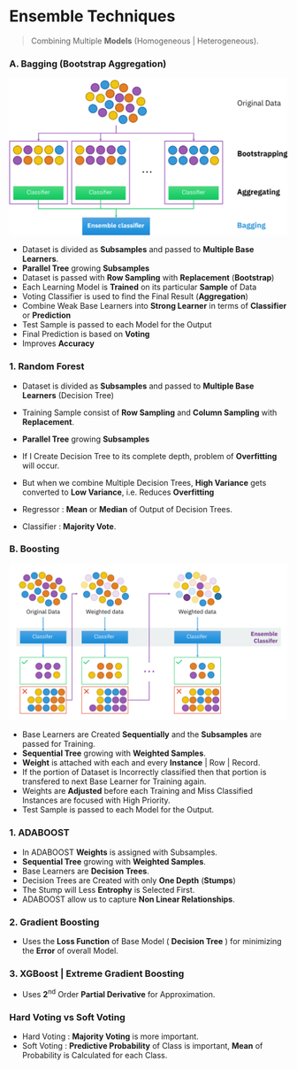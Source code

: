 # Ensemble Techniques

> Combining Multiple **Models** (Homogeneous | Heterogeneous).

### A. Bagging (Bootstrap Aggregation)

![Ensemble Bagging](Image/EnsembleBagging.svg)

- Dataset is divided as **Subsamples** and passed to **Multiple Base Learners**.
- **Parallel Tree** growing **Subsamples**
- Dataset is passed with **Row Sampling** with **Replacement** (**Bootstrap**)
- Each Learning Model is **Trained** on its particular **Sample** of Data
- Voting Classifier is used to find the Final Result (**Aggregation**)
- Combine Weak Base Learners into **Strong Learner** in terms of **Classifier** or **Prediction**
- Test Sample is passed to each Model for the Output
- Final Prediction is based on **Voting**
- Improves **Accuracy**

### 1. Random Forest

- Dataset is divided as **Subsamples** and passed to **Multiple Base Learners** (Decision Tree)
- Training Sample consist of **Row Sampling** and **Column Sampling** with **Replacement**.
- **Parallel Tree** growing **Subsamples**
- If I Create Decision Tree to its complete depth, problem of **Overfitting** will occur. 
- But when we combine Multiple Decision Trees, **High Variance** gets converted to **Low Variance**, i.e. Reduces **Overfitting**

- Regressor : **Mean** or **Median** of Output of Decision Trees.
- Classifier : **Majority Vote**.

### B. Boosting

![Ensemble Boosting](Image/EnsembleBoosting.svg)

- Base Learners are Created **Sequentially** and the **Subsamples** are passed for Training.
- **Sequential Tree** growing  with **Weighted Samples**.
- **Weight** is attached with each and every **Instance** | Row | Record.
- If the portion of Dataset is Incorrectly classified then that portion is transfered to next Base Learner for Training again.
- Weights are **Adjusted** before each Training and Miss Classified Instances are focused with High Priority.
- Test Sample is passed to each Model for the Output.

### 1. ADABOOST

- In ADABOOST **Weights** is assigned with Subsamples.
- **Sequential Tree** growing  with **Weighted Samples**.
- Base Learners are **Decision Trees**.
- Decision Trees are Created with only **One Depth** (**Stumps**)
- The Stump will Less **Entrophy** is Selected First.
- ADABOOST allow us to capture **Non Linear Relationships**.

### 2. Gradient Boosting
- Uses the **Loss Function** of Base Model ( **Decision Tree** ) for minimizing the **Error** of overall Model.

### 3. XGBoost | Extreme Gradient Boosting
- Uses **2**<sup>nd</sup> Order **Partial Derivative** for Approximation.

### Hard Voting vs Soft Voting

- Hard Voting : **Majority Voting** is more important.
- Soft Voting : **Predictive Probability** of Class is important, **Mean** of Probability is Calculated for each Class.
